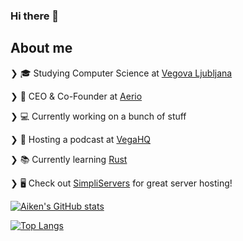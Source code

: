 ### Hi there 👋

## About me

❯ 🎓 Studying Computer Science at [Vegova Ljubljana](https://www.vegova.si/)

❯ 💼 CEO & Co-Founder at [Aerio](https://aerio.tech/)

❯ 💻 Currently working on a bunch of stuff

❯ 🎤 Hosting a podcast at [VegaHQ](https://www.twitch.tv/vegahqslo)

❯ 📚 Currently learning [Rust](https://www.rust-lang.org/)

❯ 🖥️ Check out [SimpliServers](https://simpliservers.com/) for great server hosting!

[![Aiken's GitHub stats](https://github-readme-stats.vercel.app/api?username=aikenahac&theme=dracula)](https://github.com/anuraghazra/github-readme-stats)

[![Top Langs](https://github-readme-stats.vercel.app/api/top-langs/?username=aikenahac&layout=compact&theme=dracula)](https://github.com/anuraghazra/github-readme-stats)

